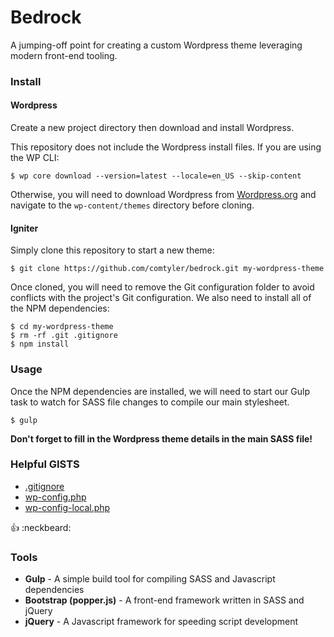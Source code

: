 # Bedrock

A jumping-off point for creating a custom Wordpress theme leveraging modern front-end tooling.

### Install


#### Wordpress

Create a new project directory then download and install Wordpress.

This repository does not include the Wordpress install files. If you are using the WP CLI:

```
$ wp core download --version=latest --locale=en_US --skip-content
```

Otherwise, you will need to download Wordpress from [Wordpress.org](https://wordpress.org/download/) and navigate to the `wp-content/themes` directory before cloning.

#### Igniter

Simply clone this repository to start a new theme:

```
$ git clone https://github.com/comtyler/bedrock.git my-wordpress-theme
```

Once cloned, you will need to remove the Git configuration folder to avoid conflicts with the project's Git configuration. We also need to install all of the NPM dependencies:

```
$ cd my-wordpress-theme
$ rm -rf .git .gitignore
$ npm install
```


### Usage

Once the NPM dependencies are installed, we will need to start our Gulp task to watch for SASS file changes to compile our main stylesheet.

```
$ gulp
```

**Don't forget to fill in the Wordpress theme details in the main SASS file!**

### Helpful GISTS

- [.gitignore](https://gist.github.com/comtyler/40fb0452f58ae1ae66cd6e8b2a11c57d)
- [wp-config.php](https://gist.github.com/comtyler/56b0f8b8b89f592fd30f3b46c0bfbaa6)
- [wp-config-local.php](https://gist.github.com/comtyler/a8b77f261a4b4e26837788c4f1c742b8)

:thumbsup: :neckbeard:

### Tools

- **Gulp** - A simple build tool for compiling SASS and Javascript dependencies
- **Bootstrap (popper.js)** - A front-end framework written in SASS and jQuery
- **jQuery** - A Javascript framework for speeding script development
